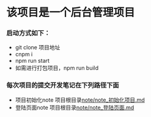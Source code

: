 # 该项目是一个后台管理项目
### 启动方式如下：
+ git clone 项目地址
+ cnpm i
+ npm run start
+ 如需进行打包项目，npm run build

### 每次项目的提交开发笔记在下列路径下面
+ 项目初始化note 项目根目录[note/note_初始化项目.md](https://github.com/SoldOut200114/reactBackstage/blob/master/note/note_%E5%88%9D%E5%A7%8B%E5%8C%96%E9%A1%B9%E7%9B%AE.md)
+ 登陆页面note 项目根目录[note/note_登陆页面.md](https://github.com/SoldOut200114/reactBackstage/blob/master/note/note_%E7%99%BB%E9%99%86%E9%A1%B5%E9%9D%A2.md)
